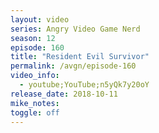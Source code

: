 ```yaml
---
layout: video
series: Angry Video Game Nerd
season: 12
episode: 160
title: "Resident Evil Survivor"
permalink: /avgn/episode-160
video_info:
  - youtube;YouTube;n5yQk7y20oY
release_date: 2018-10-11
mike_notes:
toggle: off
---
```

